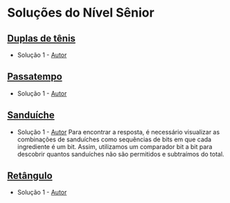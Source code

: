# Soluções do Nível Sênior

## [Duplas de tênis](https://neps.academy/br/exercise/1653)
- Solução 1 - [Autor]() <Insira o link para o seu github nos parenteses>

<Se possivel insira uma breve explicacao da solucao>

## [Passatempo](https://neps.academy/br/exercise/1658)
- Solução 1 - [Autor]() <Insira o link para o seu github nos parenteses>

<Se possivel insira uma breve explicacao da solucao>

## [Sanduíche](https://neps.academy/br/exercise/1659)
- Solução 1 - [Autor](https://github.com/DanteAugusto) <Insira o link para o seu github nos parenteses>
Para encontrar a resposta, é necessário visualizar as combinações de sanduíches como sequências de bits
em que cada ingrediente é um bit. Assim, utilizamos um comparador bit a bit para descobrir quantos sanduíches
não são permitidos e subtraímos do total.

## [Retângulo](https://neps.academy/br/exercise/1657)
- Solução 1 - [Autor]() <Insira o link para o seu github nos parenteses>

<Se possivel insira uma breve explicacao da solucao>

